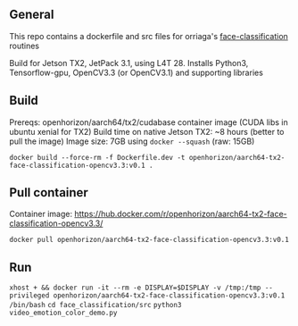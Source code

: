 ## General
This repo contains a dockerfile and src files for orriaga's [face-classification](https://github.com/oarriaga/face_classification) routines

Build for Jetson TX2, JetPack 3.1, using L4T 28.
Installs Python3, Tensorflow-gpu, OpenCV3.3 (or OpenCV3.1) and supporting libraries

## Build
Prereqs: openhorizon/aarch64/tx2/cudabase container image (CUDA libs in ubuntu xenial for TX2)
Build time on native Jetson TX2: ~8 hours (better to pull the image) 
Image size: 7GB using `docker --squash` (raw: 15GB)

`docker build --force-rm -f Dockerfile.dev -t openhorizon/aarch64-tx2-face-classification-opencv3.3:v0.1 .`

## Pull container
Container image: https://hub.docker.com/r/openhorizon/aarch64-tx2-face-classification-opencv3.3/

`docker pull openhorizon/aarch64-tx2-face-classification-opencv3.3:v0.1`

## Run
`xhost + && docker run -it --rm -e DISPLAY=$DISPLAY -v /tmp:/tmp --privileged openhorizon/aarch64-tx2-face-classification-opencv3.3:v0.1 /bin/bash`
`cd face_classification/src`
`python3 video_emotion_color_demo.py`
